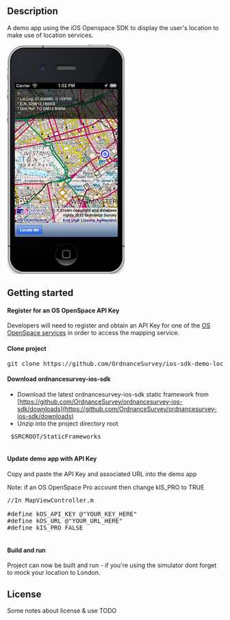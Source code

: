 Description
---

A demo app using the iOS Openspace SDK to display the user's location to make use of location services.


![ScreenShot](screenshot.png "Screenshot of OSLocateMe app")

Getting started
---


#### Register for an OS OpenSpace API Key

Developers will need to register and obtain an API Key for one of the [OS OpenSpace services](http://www.ordnancesurvey.co.uk/oswebsite/web-services/os-openspace/) in order to access the mapping service.

#### Clone project

<pre>
git clone https://github.com/OrdnanceSurvey/ios-sdk-demo-locate-me.git
</pre>

#### Download ordnancesurvey-ios-sdk

 - Download the latest ordnancesurvey-ios-sdk static framework from [https://github.com/OrdnanceSurvey/ordnancesurvey-ios-sdk/downloads](https://github.com/OrdnanceSurvey/ordnancesurvey-ios-sdk/downloads) 
 - Unzip into the project directory root
 <pre>
 $SRCROOT/StaticFrameworks
 </pre>
 

#### Update demo app with API Key

Copy and paste the API Key and associated URL into the demo app

Note: if an OS OpenSpace Pro account then change kIS_PRO to TRUE

<pre>
//In MapViewController.m

#define kOS_API_KEY @"YOUR_KEY_HERE"
#define kOS_URL @"YOUR_URL_HERE"
#define kIS_PRO FALSE

</pre>

#### Build and run

Project can now be built and run - if you're using the simulator dont forget to mock your location to London.

License
-------

Some notes about license & use TODO